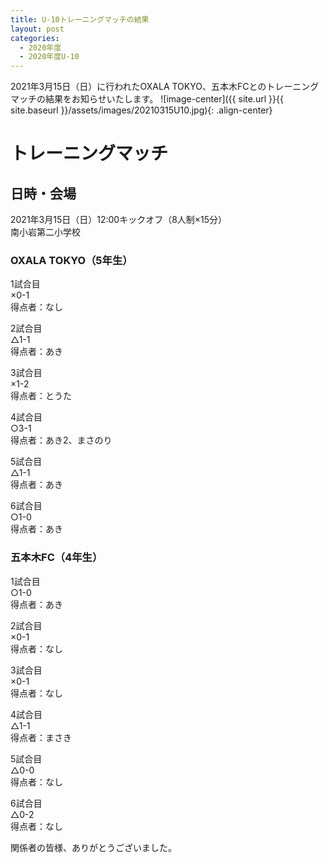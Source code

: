 ```yaml
---
title: U-10トレーニングマッチの結果
layout: post
categories:
  - 2020年度
  - 2020年度U-10
---
```


2021年3月15日（日）に行われたOXALA TOKYO、五本木FCとのトレーニングマッチの結果をお知らせいたします。
![image-center]({{ site.url }}{{ site.baseurl }}/assets/images/20210315U10.jpg){: .align-center}


# トレーニングマッチ

## 日時・会場

2021年3月15日（日）12:00キックオフ（8人制×15分）<br>
南小岩第二小学校

### OXALA TOKYO（5年生）

1試合目  
×0-1  
得点者：なし

2試合目  
△1-1  
得点者：あき

3試合目  
×1-2  
得点者：とうた

4試合目  
○3-1  
得点者：あき2、まさのり

5試合目  
△1-1  
得点者：あき

6試合目  
○1-0  
得点者：あき

### 五本木FC（4年生）

1試合目  
○1-0  
得点者：あき

2試合目  
×0-1  
得点者：なし

3試合目  
×0-1   
得点者：なし

4試合目  
△1-1  
得点者：まさき

5試合目  
△0-0  
得点者：なし

6試合目  
△0-2  
得点者：なし

関係者の皆様、ありがとうございました。
